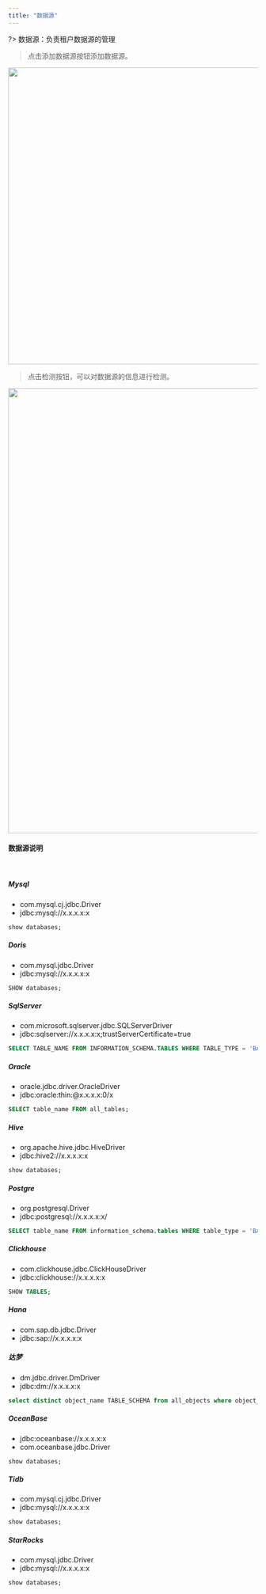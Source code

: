 ```yaml
---
title: "数据源"
---
```


?> 数据源：负责租户数据源的管理

> 点击添加数据源按钮添加数据源。

<img src="https://img.isxcode.com/picgo/20230527162046.png" width="600">

> 点击检测按钮，可以对数据源的信息进行检测。

<img src="https://img.isxcode.com/picgo/20230527162309.png" width="900">

#### 数据源说明

<br/>

##### Mysql

- com.mysql.cj.jdbc.Driver
- jdbc:mysql://x.x.x.x:x

```sql
show databases;
```

##### Doris

- com.mysql.jdbc.Driver
- jdbc:mysql://x.x.x.x:x

```sql
SHOW databases;
```

##### SqlServer

- com.microsoft.sqlserver.jdbc.SQLServerDriver
- jdbc:sqlserver://x.x.x.x:x;trustServerCertificate=true

```sql
SELECT TABLE_NAME FROM INFORMATION_SCHEMA.TABLES WHERE TABLE_TYPE = 'BASE TABLE'
```

##### Oracle

- oracle.jdbc.driver.OracleDriver
- jdbc:oracle:thin:@x.x.x.x:0/x

```sql
SELECT table_name FROM all_tables;
```

##### Hive

- org.apache.hive.jdbc.HiveDriver
- jdbc:hive2://x.x.x.x:x

```sql
show databases;
```

##### Postgre

- org.postgresql.Driver
- jdbc:postgresql://x.x.x.x:x/

```sql
SELECT table_name FROM information_schema.tables WHERE table_type = 'BASE TABLE' AND table_schema = 'public';
```

##### Clickhouse

- com.clickhouse.jdbc.ClickHouseDriver
- jdbc:clickhouse://x.x.x.x:x

```sql
SHOW TABLES;
```

##### Hana

- com.sap.db.jdbc.Driver
- jdbc:sap://x.x.x.x:x

##### 达梦

- dm.jdbc.driver.DmDriver
- jdbc:dm://x.x.x.x:x

```sql
select distinct object_name TABLE_SCHEMA from all_objects where object_type = 'SCH';
```

##### OceanBase

- jdbc:oceanbase://x.x.x.x:x
- com.oceanbase.jdbc.Driver

```sql
show databases;
```

##### Tidb

- com.mysql.cj.jdbc.Driver
- jdbc:mysql://x.x.x.x:x

```sql
show databases;
```

##### StarRocks

- com.mysql.jdbc.Driver
- jdbc:mysql://x.x.x.x:x

```sql
show databases;
```
